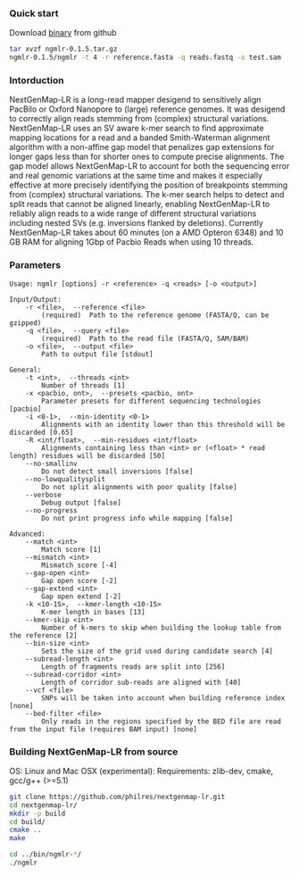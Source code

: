 ### Quick start

Download [binary](https://github.com/philres/nextgenmap-lr/releases/tag/0.1.5) from github
```bash
tar xvzf ngmlr-0.1.5.tar.gz
ngmlr-0.1.5/ngmlr -t 4 -r reference.fasta -q reads.fastq -o test.sam
```

### Intorduction
 
NextGenMap-LR is a long-read mapper desigend to sensitively align PacBilo or Oxford Nanopore to (large) reference genomes. It was desigend to correctly align reads stemming from (complex) structural variations. NextGenMap-LR uses an SV aware k-mer search to find approximate mapping locations for a read and a banded Smith-Waterman alignment algorithm with a non-affine gap model that penalizes gap extensions for longer gaps less than for shorter ones to compute precise alignments. The gap model allows NextGenMap-LR to account for both the sequencing error and real genomic variations at the same time and makes it especially effective at more precisely identifying the position of breakpoints stemming from (complex) structural variations. The k-mer search helps to detect and split reads that cannot be aligned linearly, enabling NextGenMap-LR to reliably align reads to a wide range of different structural variations including nested SVs (e.g. inversions flanked by deletions).
Currently NextGenMap-LR takes about 60 minutes (on a AMD Opteron 6348) and 10 GB RAM for aligning 1Gbp of Pacbio Reads when using 10 threads.

### Parameters

```
Usage: ngmlr [options] -r <reference> -q <reads> [-o <output>]

Input/Output:
    -r <file>,  --reference <file>
        (required)  Path to the reference genome (FASTA/Q, can be gzipped)
    -q <file>,  --query <file>
        (required)  Path to the read file (FASTA/Q, SAM/BAM)
    -o <file>,  --output <file>
        Path to output file [stdout]

General:
    -t <int>,  --threads <int>
        Number of threads [1]
    -x <pacbio, ont>,  --presets <pacbio, ont>
        Parameter presets for different sequencing technologies [pacbio]
    -i <0-1>,  --min-identity <0-1>
        Alignments with an identity lower than this threshold will be discarded [0.65]
    -R <int/float>,  --min-residues <int/float>
        Alignments containing less than <int> or (<float> * read length) residues will be discarded [50]
    --no-smallinv
        Do not detect small inversions [false]
    --no-lowqualitysplit
        Do not split alignments with poor quality [false]
    --verbose
        Debug output [false]
    --no-progress
        Do not print progress info while mapping [false]

Advanced:
    --match <int>
        Match score [1]
    --mismatch <int>
        Mismatch score [-4]
    --gap-open <int>
        Gap open score [-2]
    --gap-extend <int>
        Gap open extend [-2]
    -k <10-15>,  --kmer-length <10-15>
        K-mer length in bases [13]
    --kmer-skip <int>
        Number of k-mers to skip when building the lookup table from the reference [2]
    --bin-size <int>
        Sets the size of the grid used during candidate search [4]
    --subread-length <int>
        Length of fragments reads are split into [256]
    --subread-corridor <int>
        Length of corridor sub-reads are aligned with [40]
    --vcf <file>
        SNPs will be taken into account when building reference index [none]
    --bed-filter <file>
        Only reads in the regions specified by the BED file are read from the input file (requires BAM input) [none]
```

### Building NextGenMap-LR from source
OS: Linux and Mac OSX (experimental):
Requirements: zlib-dev, cmake, gcc/g++ (>=5.1)

```bash
git clone https://github.com/philres/nextgenmap-lr.git
cd nextgenmap-lr/
mkdir -p build
cd build/
cmake ..
make

cd ../bin/ngmlr-*/
./ngmlr
```